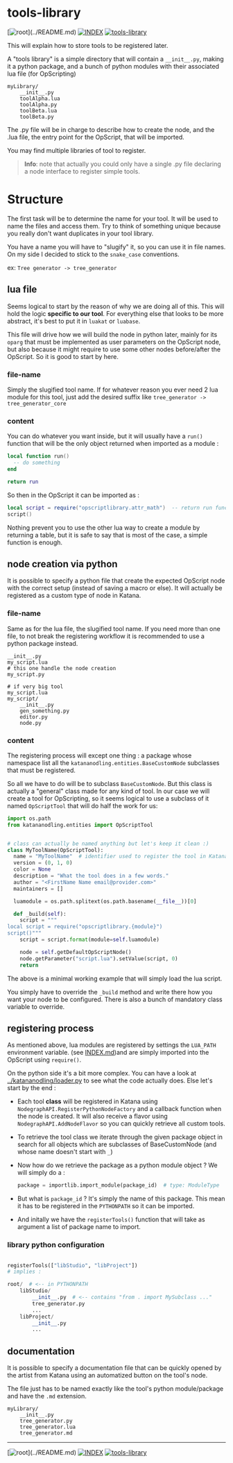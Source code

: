 # tools-library

[![root](https://img.shields.io/badge/back_to_root-536362?)](../README.md)
[![INDEX](https://img.shields.io/badge/index-blue?labelColor=blue)](INDEX.md)
[![tools-library](https://img.shields.io/badge/tools--library-fcb434)](tools-library.md)


This will explain how to store tools to be registered later.

A "tools library" is a simple directory that will contain a `__init__.py`,
making it a python package, and a bunch of python modules with
their associated lua file (for OpScripting)

```
myLibrary/
    __init__.py
    toolAlpha.lua
    toolAlpha.py
    toolBeta.lua
    toolBeta.py
```

The .py file will be in charge to describe how to create the node, and the .lua
file, the entry point for the OpScript, that will be imported.

You may find multiple libraries of tool to register.

> **Info**: note that actually you could only have a single .py file declaring
> a node interface to register simple tools.


# Structure

The first task will be to determine the name for your tool. It will be used
to name the files and access them. Try to think of something unique because
you really don't want duplicates in your tool library.

You have a name you will have to "slugify" it, so you can use it in file names.
On my side I decided to stick to the `snake_case` conventions.

ex: `Tree generator -> tree_generator`

## lua file

Seems logical to start by the reason of why we are doing all of this. This
will hold the logic **specific to our tool**. For everything else that
looks to be more abstract, it's best to put it in `luakat` or `luabase`.

This file will drive how we will build the node in python later, mainly for
its `oparg` that must be implemented as user parameters on the OpScript node,
but also because it might require to use some other nodes before/after the OpScript.
So it is good to start by here.

### file-name

Simply the slugified tool name. If for whatever reason you ever need 2 lua module
for this tool, just add the desired suffix like `tree_generator -> tree_generator_core`


### content

You can do whatever you want inside, but it will usually have a `run()` function
that will be the only object returned when imported as a module :

```lua
local function run()
  -- do something
end

return run
```

So then in the OpScript it can be imported as :

```lua
local script = require("opscriptlibrary.attr_math")  -- return run function
script()
```

Nothing prevent you to use the other lua way to create a module by returning
a table, but it is safe to say that is most of the case, a simple function is 
enough.


## node creation via python

It is possible to specify a python file that create the expected OpScript node
with the correct setup (instead of saving a macro or else). It will actually
be registered as a custom type of node in Katana.

### file-name

Same as for the lua file, the slugified tool name. If you need more than one
file, to not break the registering workflow it is recommended to use a python
package instead.

```shell
__init__.py
my_script.lua
# this one handle the node creation
my_script.py

# if very big tool
my_script.lua
my_script/
    __init__.py
    gen_something.py
    editor.py
    node.py
```

### content

The registering process will except one thing : a package whose namespace list
all the `katananodling.entities.BaseCustomNode` subclasses that must be registered.

So all we have to do will be to subclass `BaseCustomNode`. But this class is 
actually a "general" class made for any kind of tool. In our case we will
create a tool for OpScripting, so it seems logical to use a subclass of it
named `OpScriptTool` that will do half the work for us:

```python
import os.path
from katananodling.entities import OpScriptTool


# class can actually be named anything but let's keep it clean :)
class MyToolName(OpScriptTool):
  name = "MyToolName"  # identifier used to register the tool in Katana !
  version = (0, 1, 0)
  color = None
  description = "What the tool does in a few words."
  author = "<FirstName Name email@provider.com>"
  maintainers = []

  luamodule = os.path.splitext(os.path.basename(__file__))[0]

  def _build(self):
    script = """
local script = require("opscriptlibrary.{module}")
script()"""
    script = script.format(module=self.luamodule)

    node = self.getDefaultOpScriptNode()
    node.getParameter("script.lua").setValue(script, 0)
    return

```

The above is a minimal working example that will simply load the lua script.

You simply have to override the `_build` method and write there how you want
your node to be configured. There is also a bunch of mandatory class variable
to override.

## registering process

As mentioned above, lua modules are registered by settings the `LUA_PATH`
environment variable. (see [INDEX.md](INDEX.md))and are simply imported into
the OpScript using `require()`.

On the python side it's a bit more complex. You can have a look at 
[../katananodling/loader.py](../katananodling/loader.py) to see what the code
actually does. Else let's start by the end :

- Each tool **class** will be registered in Katana using `NodegraphAPI.RegisterPythonNodeFactory` 
and a callback function when the node is created.
It will also receive a flavor using `NodegraphAPI.AddNodeFlavor` so you can 
quickly retrieve all custom tools.

- To retrieve the tool class we iterate through the given package object in
search for all objects which are subclasses of BaseCustomNode (and whose name
doesn't start with `_`)

- Now how do we retrieve the package as a python module object ? We will simply
do a :
  ```python
  package = importlib.import_module(package_id)  # type: ModuleType
  ```

- But what is `package_id` ? It's simply the name of this package. This mean
it has to be registered in the `PYTHONPATH` so it can be imported.

- And initally we have the `registerTools()` function that will take as argument
a list of package name to import.

### library python configuration

```python

registerTools(["libStudio", "libProject"])
# implies :

root/  # <-- in PYTHONPATH
    libStudio/
        __init__.py  # <-- contains "from . import MySubclass ..."
        tree_generator.py
        ...
    libProject/
        __init__.py
        ...
```

## documentation

It is possible to specify a documentation file that can be quickly opened by
the artist from Katana using an automatized button on the tool's node.

The file just has to be named exactly like the tool's python module/package
and have the `.md` extension.

```
myLibrary/
    __init__.py
    tree_generator.py
    tree_generator.lua
    tree_generator.md
```

---

[![root](https://img.shields.io/badge/back_to_root-536362?)](../README.md)
[![INDEX](https://img.shields.io/badge/index-blue?labelColor=blue)](INDEX.md)
[![tools-library](https://img.shields.io/badge/tools--library-fcb434)](tools-library.md)
